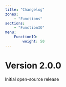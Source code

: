 ```yaml
---
title: "Changelog"
zones:
    - "Functions"
sections:
    - "FunctionIO"
menu:
    FunctionIO:
        weight: 50
---
```


# Version 2.0.0

Initial open-source release